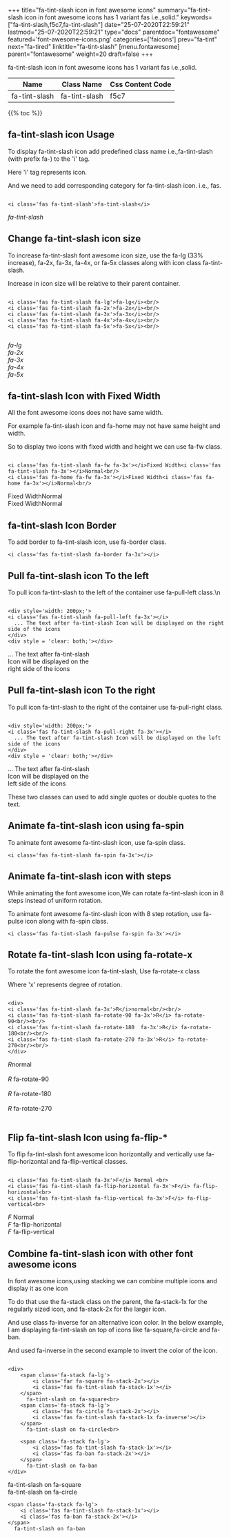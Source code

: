+++
title="fa-tint-slash icon in font awesome icons"
summary="fa-tint-slash icon in font awesome icons has 1 variant fas i.e.,solid."
keywords=["fa-tint-slash,f5c7,fa-tint-slash"]
date="25-07-2020T22:59:21"
lastmod="25-07-2020T22:59:21"
type="docs"
parentdoc="fontawesome"
featured='font-awesome-icons.png'
categories=['faicons']
prev="fa-tint"
next="fa-tired"
linktitle="fa-tint-slash"
[menu.fontawesome]
parent="fontawesome"
weight=20
draft=false
+++


fa-tint-slash icon in font awesome icons has 1 variant fas i.e.,solid.

<div class='table-responsive'><table class='table'><thead><tr><th>Name</th><th>Class Name</th><th>Css Content Code</th></tr></thead><tbody><tr><td>fa-tint-slash</td><td>fa-tint-slash</td><td>f5c7</td></tr></tbody></table></div>


{{% toc %}}


## fa-tint-slash icon Usage

To display fa-tint-slash icon add predefined class name i.e.,fa-tint-slash (with prefix fa-) to the 'i' tag.

Here 'i' tag represents icon.

And we need to add corresponding category for fa-tint-slash icon. i.e., fas.


```

<i class='fas fa-tint-slash'>fa-tint-slash</i>
```

<i class='fas fa-tint-slash'>fa-tint-slash</i>




## Change fa-tint-slash icon size
To increase fa-tint-slash font awesome icon size, use the fa-lg (33% increase), fa-2x, fa-3x, fa-4x, or fa-5x classes along with icon class fa-tint-slash.

Increase in icon size will be relative to their parent container. 

```

<i class='fas fa-tint-slash fa-lg'>fa-lg</i><br/>
<i class='fas fa-tint-slash fa-2x'>fa-2x</i><br/>
<i class='fas fa-tint-slash fa-3x'>fa-3x</i><br/>
<i class='fas fa-tint-slash fa-4x'>fa-4x</i><br/>
<i class='fas fa-tint-slash fa-5x'>fa-5x</i><br/>
            
```

<i class='fas fa-tint-slash fa-lg'>fa-lg</i><br/>
<i class='fas fa-tint-slash fa-2x'>fa-2x</i><br/>
<i class='fas fa-tint-slash fa-3x'>fa-3x</i><br/>
<i class='fas fa-tint-slash fa-4x'>fa-4x</i><br/>
<i class='fas fa-tint-slash fa-5x'>fa-5x</i><br/>
            



## fa-tint-slash Icon with Fixed Width 

All the font awesome icons does not have same width.

For example fa-tint-slash icon and fa-home may not have same height and width.

So to display two icons with fixed width and height we can use fa-fw class.


```

<i class='fas fa-tint-slash fa-fw fa-3x'></i>Fixed Width<i class='fas fa-tint-slash fa-3x'></i>Normal<br/>
<i class='fas fa-home fa-fw fa-3x'></i>Fixed Width<i class='fas fa-home fa-3x'></i>Normal<br/>
```

<i class='fas fa-tint-slash fa-fw fa-3x'></i>Fixed Width<i class='fas fa-tint-slash fa-3x'></i>Normal<br/>
<i class='fas fa-home fa-fw fa-3x'></i>Fixed Width<i class='fas fa-home fa-3x'></i>Normal<br/>



## fa-tint-slash Icon Border 

To add border to fa-tint-slash icon, use fa-border class.


```
<i class='fas fa-tint-slash fa-border fa-3x'></i>

```
<i class='fas fa-tint-slash fa-border fa-3x'></i>





## Pull fa-tint-slash icon To the left

To pull icon fa-tint-slash to the left of the container use fa-pull-left class.\n

```

<div style='width: 200px;'>
<i class='fas fa-tint-slash fa-pull-left fa-3x'></i>
  ... The text after fa-tint-slash Icon will be displayed on the right side of the icons
</div>
<div style = 'clear: both;'></div>
```

<div style='width: 200px;'>
<i class='fas fa-tint-slash fa-pull-left fa-3x'></i>
  ... The text after fa-tint-slash Icon will be displayed on the right side of the icons
</div>
<div style = 'clear: both;'></div>




## Pull fa-tint-slash icon To the right
To pull icon fa-tint-slash to the right of the container use fa-pull-right class.

```

<div style='width: 200px;'>
<i class='fas fa-tint-slash fa-pull-right fa-3x'></i>
  ... The text after fa-tint-slash Icon will be displayed on the left side of the icons
</div>
<div style = 'clear: both;'></div>
```

<div style='width: 200px;'>
<i class='fas fa-tint-slash fa-pull-right fa-3x'></i>
  ... The text after fa-tint-slash Icon will be displayed on the left side of the icons
</div>
<div style = 'clear: both;'></div>

These two classes can used to add single quotes or double quotes to the text.


## Animate fa-tint-slash icon using fa-spin
To animate font awesome fa-tint-slash icon, use fa-spin class.

```
<i class='fas fa-tint-slash fa-spin fa-3x'></i>
```
<i class='fas fa-tint-slash fa-spin fa-3x'></i>




## Animate fa-tint-slash icon with steps
While animating the font awesome icon,We can rotate fa-tint-slash icon in 8 steps instead of uniform rotation.

To animate font awesome fa-tint-slash icon with 8 step rotation, use fa-pulse icon along with fa-spin class.


```
<i class='fas fa-tint-slash fa-pulse fa-spin fa-3x'></i>

```
<i class='fas fa-tint-slash fa-pulse fa-spin fa-3x'></i>





## Rotate fa-tint-slash Icon using fa-rotate-x
To rotate the font awesome icon fa-tint-slash, Use fa-rotate-x class

Where 'x' represents degree of rotation.


```

<div>
<i class='fas fa-tint-slash fa-3x'>R</i>normal<br/><br/>
<i class='fas fa-tint-slash fa-rotate-90 fa-3x'>R</i> fa-rotate-90<br/><br/> 
<i class='fas fa-tint-slash fa-rotate-180  fa-3x'>R</i> fa-rotate-180<br/><br/> 
<i class='fas fa-tint-slash fa-rotate-270 fa-3x'>R</i> fa-rotate-270<br/><br/>
</div>
```

<div>
<i class='fas fa-tint-slash fa-3x'>R</i>normal<br/><br/>
<i class='fas fa-tint-slash fa-rotate-90 fa-3x'>R</i> fa-rotate-90<br/><br/> 
<i class='fas fa-tint-slash fa-rotate-180  fa-3x'>R</i> fa-rotate-180<br/><br/> 
<i class='fas fa-tint-slash fa-rotate-270 fa-3x'>R</i> fa-rotate-270<br/><br/>
</div>




## Flip fa-tint-slash Icon using fa-flip-*
To flip fa-tint-slash font awesome icon horizontally and vertically use fa-flip-horizontal and fa-flip-vertical classes. 

```

<i class='fas fa-tint-slash fa-3x'>F</i> Normal <br>
<i class='fas fa-tint-slash fa-flip-horizontal fa-3x'>F</i> fa-flip-horizontal<br>
<i class='fas fa-tint-slash fa-flip-vertical fa-3x'>F</i> fa-flip-vertical<br>
```

<i class='fas fa-tint-slash fa-3x'>F</i> Normal <br>
<i class='fas fa-tint-slash fa-flip-horizontal fa-3x'>F</i> fa-flip-horizontal<br>
<i class='fas fa-tint-slash fa-flip-vertical fa-3x'>F</i> fa-flip-vertical<br>




## Combine fa-tint-slash icon with other font awesome icons
In font awesome icons,using stacking we can combine multiple icons and display it as one icon 

To do that use the fa-stack class on the parent, the fa-stack-1x for the regularly sized icon, and fa-stack-2x for the larger icon.

And use class fa-inverse for an alternative icon color. 
In the below example, I am displaying fa-tint-slash on top of icons like fa-square,fa-circle and fa-ban.

And used fa-inverse in the second example to invert the color of the icon.

```

<div>
    <span class='fa-stack fa-lg'>
        <i class='far fa-square fa-stack-2x'></i>
        <i class='fas fa-tint-slash fa-stack-1x'></i>
    </span>
      fa-tint-slash on fa-square<br>
    <span class='fa-stack fa-lg'>
        <i class='fas fa-circle fa-stack-2x'></i>
        <i class='fas fa-tint-slash fa-stack-1x fa-inverse'></i>
    </span>
      fa-tint-slash on fa-circle<br>

    <span class='fa-stack fa-lg'>
        <i class='fas fa-tint-slash fa-stack-1x'></i>
        <i class='fas fa-ban fa-stack-2x'></i>
    </span>
      fa-tint-slash on fa-ban
</div>
```

<div>
    <span class='fa-stack fa-lg'>
        <i class='far fa-square fa-stack-2x'></i>
        <i class='fas fa-tint-slash fa-stack-1x'></i>
    </span>
      fa-tint-slash on fa-square<br>
    <span class='fa-stack fa-lg'>
        <i class='fas fa-circle fa-stack-2x'></i>
        <i class='fas fa-tint-slash fa-stack-1x fa-inverse'></i>
    </span>
      fa-tint-slash on fa-circle<br>

    <span class='fa-stack fa-lg'>
        <i class='fas fa-tint-slash fa-stack-1x'></i>
        <i class='fas fa-ban fa-stack-2x'></i>
    </span>
      fa-tint-slash on fa-ban
</div>






